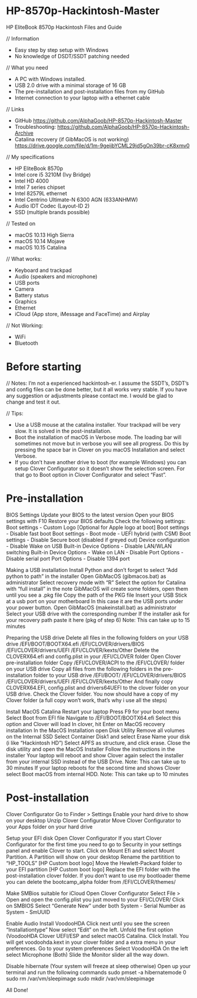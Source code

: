 # HP-8570p-Hackintosh-Master
HP EliteBook 8570p Hackintosh Files and Guide

// Information
- Easy step by step setup with Windows
- No knowledge of DSDT/SSDT patching needed

// What you need
- A PC with Windows installed. 
- USB 2.0 drive with a minimal storage of 16 GB
- The pre-installation and post-installation files from my GitHub
- Internet connection to your laptop with a ethernet cable

// Links
- GitHub https://github.com/AlphaGoob/HP-8570p-Hackintosh-Master
- Troubleshooting: https://github.com/AlphaGoob/HP-8570p-Hackintosh-Archive
- Catalina recovery (if GibMacOS is not working) https://drive.google.com/file/d/1m-9geijbYCML29jd5gOn39br-cK8xmv0

// My specifications
- HP EliteBook 8570p
- Intel core i5 3210M (Ivy Bridge)
- Intel HD 4000
- Intel 7 series chipset
- Intel 82579L ethernet
- Intel Centrino Ultimate-N 6300 AGN (633ANHMW)
- Audio IDT Codec (Layout-ID 2)
- SSD (multiple brands possible)

// Tested on
- macOS 10.13 High Sierra
- macOS 10.14 Mojave
- macOS 10.15 Catalina

// What works:
- Keyboard and trackpad
- Audio (speakers and microphone)
- USB ports
- Camera
- Battery status
- Graphics
- Ethernet
- iCloud (App store, iMessage and FaceTime) and Airplay

// Not Working:
- WiFi 
- Bluetooth

# Before starting

// Notes:
I’m not a experienced hackintosh-er. I assume the SSDT’s, DSDT’s and config files can be done better, but it all works very stable. If you have any suggestion or adjustments please contact me. I would be glad to change and test it out. 

// Tips:
- Use a USB mouse at the catalina installer. Your trackpad will be very slow. It is solved in the post-installation.
- Boot the installation of macOS in Verbose mode. The loading bar will sometimes not move but in verbose you will see all progress. Do this by pressing the space bar in Clover on you macOS Installation and select Verbose. 
- If you don’t have another drive to boot (for example Windows) you can setup Clover Configurator so it doesn’t show the selection screen. For that go to Boot option in Clover Configurator and select “Fast”. 

# Pre-installation

BIOS Settings 
Update your BIOS to the latest version
Open your BIOS settings with F10
Restore your BIOS defaults
Check the following settings:
Boot settings - Custom Logo [Optional for Apple logo at boot]
Boot settings - Disable fast boot
Boot settings - Boot mode - UEFI hybrid (with CSM)
Boot settings - Disable Secure boot (disabled if greyed out)
Device configuration - Disable Wake on USB
Built-in Device Options - Disable LAN/WLAN switching
Built-in Device Options - Wake on LAN - Disable
Port Options - Disable serial port
Port Options - Disable 1394 port

Making a USB installation
Install Python and don’t forget to select “Add python to path” in the installer
Open GibMacOS (gibmacos.bat) as administrator
Select recovery mode with “R”
Select the option for Catalina with “full install” in the note
GibMacOS will create some folders, open them until you see a .pkg file
Copy the path of the PKG file
Insert your USB Stick at a usb port on your motherboard
In this case it are the USB ports under your power button.
Open GibMacOS (makeinstall.bat) as administrator
Select your USB drive with the corresponding number
If the installer ask for your recovery path paste it here (pkg of step 6)
Note: This can take up to 15 minutes

Preparing the USB drive
Delete all files in the following folders on your USB drive
/EFI/BOOT/BOOTX64.efi
/EFI/CLOVER/drivers/BIOS
/EFI/CLOVER/drivers/UEFI
/EFI/CLOVER/kexts/Other
Delete the CLOVERX64.efi and config.plist in your /EFI/CLOVER folder
Open Clover pre-installation folder
Copy /EFI/CLOVER/ACPI to the /EFI/CLOVER/ folder on your USB drive
Copy all files from the following folders in the pre-installation folder to your USB drive
/EFI/BOOT/
/EFI/CLOVER/drivers/BIOS
/EFI/CLOVER/drivers/UEFI
/EFI/CLOVER/kexts/Other
And finally copy CLOVERX64.EFI, config.plist and drivers64UEFI to the clover folder on your USB drive.
Check the Clover folder. You now should have a copy of my Clover folder (a full copy won’t work, that’s why i use all the steps)

Install MacOS Catalina
Restart your laptop
Press F9 for your boot menu
Select Boot from EFI file
Navigate to /EFI/BOOT/BOOTX64.efi
Select this option and Clover will load
In clover, hit Enter on MacOS recovery installation
In the MacOS Installation open Disk Utility
Remove all volumes on the Internal SSD
Select Container Disk1 and select Erase
Name your disk (i like “Hackintosh HD”)
Select APFS as structure, and click erase. 
Close the disk utility and open the MacOS Installer
Follow the instructions in the installer
Your laptop will reboot and show Clover again select the installer from your internal SSD instead of the USB Drive.
Note: This can take up to 30 minutes
If your laptop reboots for the second time and shows Clover select Boot macOS from internal HDD.
Note: This can take up to 10 minutes

# Post-installation

Clover Configurator
Go to Finder > Settings
Enable your hard drive to show on your desktop
Unzip Clover Configurator
Move Clover Configurator to your Apps folder on your hard drive

Setup your EFI disk
Open Clover Configurator
If you start Clover Configurator for the first time you need to go to Security in your settings panel and enable Clover to start. 
Click on Mount Efi and select Mount Partition. A Partition will show on your desktop
Rename the partitition to “HP_TOOLS” [HP Custom boot logo]
Move the Hewlett-Packard folder to your EFI partition [HP Custom boot logo]
Replace the EFI folder with the post-installation clover folder. 
If you don’t want to use my bootloader theme you can delete the bootcamp_alpha folder from /EFI/CLOVER/themes/

Make SMBios suitable for iCloud
Open Clover Configurator
Select File > Open and open the config.plist you just moved to your EFI/CLOVER/
Click on SMBIOS
Select “Generate New” under both System - Serial Number as System - SmUUID

Enable Audio
Install VoodooHDA
Click next until you see the screen “Installationtype” Now select “Edit” on the left. 
Unfold the first option (VoodooHDA Clover UEFI/ESP and select macOS Catalina. 
Click Install. You will get voodoohda.kext in your clover folder and a extra menu in your preferences.
Go to your system preferences
Select VoodooHDA
On the left select Microphone (Both)
Slide the Monitor slider all the way down.  

Disable hibernate (Your system will freeze at sleep otherwise)
Open up your terminal and run the following commands
sudo pmset -a hibernatemode 0
sudo rm /var/vm/sleepimage
sudo mkdir /var/vm/sleepimage

All Done! 
